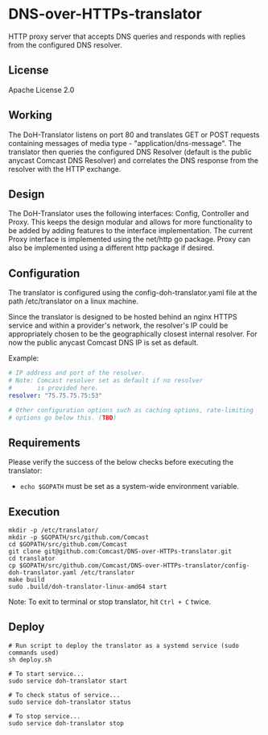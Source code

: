 # DNS-over-HTTPs-translator

HTTP proxy server that accepts DNS queries and responds with replies from the configured DNS resolver.

## License

Apache License 2.0

## Working

The DoH-Translator listens on port 80 and translates GET or POST requests containing messages of media type - "application/dns-message". The translator then queries the configured DNS Resolver (default is the public anycast Comcast DNS Resolver) and correlates the DNS response from the resolver with the  HTTP exchange.

## Design

The DoH-Translator uses the following interfaces: Config, Controller and Proxy. This keeps the design modular and allows for more functionality to be added by adding features to the interface implementation. The current Proxy interface is implemented using the net/http go package. Proxy can also be implemented using a different http package if desired.

## Configuration

The translator is configured using the config-doh-translator.yaml file at the path /etc/translator on a linux machine.

Since the translator is designed to be hosted behind an nginx HTTPS service and within a provider's network, the resolver's IP could be appropriately chosen to be the geographically closest internal resolver. For now the public anycast Comcast DNS IP is set as default.

Example:
```yaml
# IP address and port of the resolver.
# Note: Comcast resolver set as default if no resolver
#       is provided here.
resolver: "75.75.75.75:53"

# Other configuration options such as caching options, rate-limiting
# options go below this. (TBD)
```

## Requirements

Please verify the success of the below checks before executing the translator:
- `echo $GOPATH` must be set as a system-wide environment variable.

## Execution
```shell
mkdir -p /etc/translator/
mkdir -p $GOPATH/src/github.com/Comcast
cd $GOPATH/src/github.com/Comcast
git clone git@github.com:Comcast/DNS-over-HTTPs-translator.git
cd translator
cp $GOPATH/src/github.com/Comcast/DNS-over-HTTPs-translator/config-doh-translator.yaml /etc/translator
make build
sudo .build/doh-translator-linux-amd64 start
```
Note: To exit to terminal or stop translator, hit `Ctrl + C` twice.

## Deploy
```shell
# Run script to deploy the translator as a systemd service (sudo commands used)
sh deploy.sh

# To start service...
sudo service doh-translator start

# To check status of service...
sudo service doh-translator status

# To stop service...
sudo service doh-translator stop
```
